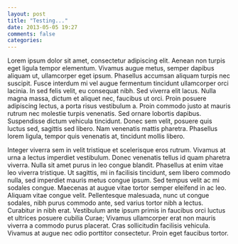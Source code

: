 ```yaml
---
layout: post
title: "Testing..."
date: 2013-05-05 19:27
comments: false
categories: 
---
```

Lorem ipsum dolor sit amet, consectetur adipiscing elit. Aenean non turpis eget ligula tempor elementum. Vivamus augue metus, semper dapibus aliquam ut, ullamcorper eget ipsum. Phasellus accumsan aliquam turpis nec suscipit. Fusce interdum mi vel augue fermentum tincidunt ullamcorper orci lacinia. In sed felis velit, eu consequat nibh. Sed viverra elit lacus. Nulla magna massa, dictum et aliquet nec, faucibus ut orci. Proin posuere adipiscing lectus, a porta risus vestibulum a. Proin commodo justo at mauris rutrum nec molestie turpis venenatis. Sed ornare lobortis dapibus. Suspendisse dictum vehicula tincidunt. Donec sem velit, posuere quis luctus sed, sagittis sed libero. Nam venenatis mattis pharetra. Phasellus lorem ligula, tempor quis venenatis at, tincidunt mollis libero.

Integer viverra sem in velit tristique et scelerisque eros rutrum. Vivamus at urna a lectus imperdiet vestibulum. Donec venenatis tellus id quam pharetra viverra. Nulla sit amet purus in leo congue blandit. Phasellus at enim vitae leo viverra tristique. Ut sagittis, mi in facilisis tincidunt, sem libero commodo nulla, sed imperdiet mauris metus congue ipsum. Sed tempus velit ac mi sodales congue. Maecenas at augue vitae tortor semper eleifend in ac leo. Aliquam vitae congue velit. Pellentesque malesuada, nunc ut congue sodales, nibh purus commodo ante, sed varius tortor nibh a lectus. Curabitur in nibh erat. Vestibulum ante ipsum primis in faucibus orci luctus et ultrices posuere cubilia Curae; Vivamus ullamcorper erat non mauris viverra a commodo purus placerat. Cras sollicitudin facilisis vehicula. Vivamus at augue nec odio porttitor consectetur. Proin eget faucibus tortor.